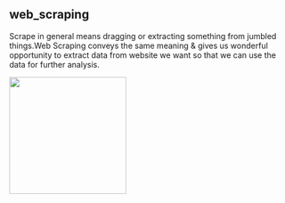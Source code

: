 ## web_scraping
Scrape in general means dragging or extracting something from jumbled things.Web Scraping conveys the same meaning & gives us wonderful opportunity to extract data from website we want so that we can use the data for further analysis.



<p align="center">
  <img src="Images/web-scraping-demystified.png",alt="neofetch" align="left" height="210px">
  </p>








